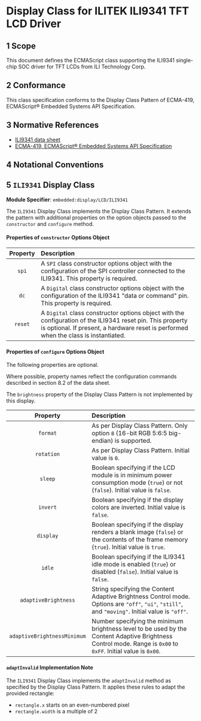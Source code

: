 
# Display Class for ILITEK ILI9341 TFT LCD Driver

## 1 Scope

This document defines the ECMAScript class supporting the ILI9341 single-chip SOC driver for TFT LCDs from ILI Technology Corp.

## 2 Conformance

This class specification conforms to the Display Class Pattern of ECMA-419, ECMAScript® Embedded Systems API Specification.

## 3 Normative References

- [ILI9341 data sheet](https://www.crystalfontz.com/controllers/Ilitek/ILI9341/142/)
- [ECMA-419, ECMAScript® Embedded Systems API Specification](https://419.ecma-international.org)

## 4 Notational Conventions

## 5 `ILI9341` Display Class

**Module Specifier**: `embedded:display/LCD/ILI9341`

The `ILI9341` Display Class implements the Display Class Pattern. It extends the pattern with additional properties on the option objects passed to the `constructor` and `configure` method.

#### Properties of `constructor` Options Object

| Property | Description |
| :---: | :--- |
| `spi` | A `SPI` class constructor options object with the configuration of the SPI controller connected to the ILI9341. This property is required.
| `dc` | A `Digital` class constructor options object with the configuration of the ILI9341 "data or command" pin. This property is required. 
| `reset` | A `Digital` class constructor options object with the configuration of the ILI9341 reset pin. This property is optional. If present, a hardware reset is performed when the class is instantiated.

#### Properties of `configure` Options Object

The following properties are optional. 

Where possible, property names reflect the configuration commands described in section 8.2 of the data sheet.

The `brightness` property of the Display Class Pattern is not implemented by this display.

| Property | Description |
| :---: | :--- |
| `format` | As per Display Class Pattern. Only option `8` (16-bit RGB 5:6:5 big-endian) is supported.
| `rotation` | As per Display Class Pattern. Initial value is `0`.
| `sleep` | Boolean specifying if the LCD module is in minimum power consumption mode (`true`) or not (`false`). Initial value is `false`.
| `invert` | Boolean specifying if the display colors are inverted. Initial value is `false`.
| `display` | Boolean specifying if the display renders a blank image (`false`) or the contents of the frame memory (`true`). Initial value is `true`.
| `idle` | Boolean specifying if the ILI9341 idle mode is enabled (`true`) or disabled (`false`). Initial value is `false`.
| `adaptiveBrightness` | String specifying the Content Adaptive Brightness Control mode. Options are `"off"`, `"ui"`, `"still"`, and `"moving"`. Initial value is `"off"`.
| `adaptiveBrightnessMinimum` | Number specifying the minimum brightness level to be used by the Content Adaptive Brightness Control mode. Range is `0x00` to `0xFF`. Initial value is `0x00`.

#### `adaptInvalid` Implementation Note

The `ILI9341` Display Class implements the `adaptInvalid` method as specified by the Display Class Pattern. It applies these rules to adapt the provided rectangle:

* `rectangle.x` starts on an even-numbered pixel
* `rectangle.width` is a multiple of 2
